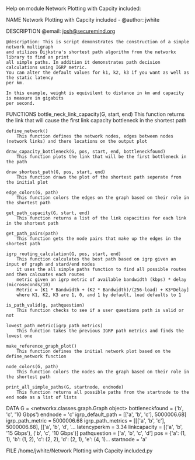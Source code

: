 Help on module Network Plotting with Capcity included:

NAME
    Network Plotting with Capcity included - @author: jwhite

DESCRIPTION
    @email: josh@securemind.org
    
    @description: This is script demonstrates the construction of a simple network multigraph 
    and utilizes Dijkstra's shortest path algorithm from the networkx library to find an print 
    all simple paths. In addition it demonstrates path decision calculations using IGRP metric.
    You can alter the default values for k1, k2, k3 if you want as well as the static latency 
    per km. 
    
    In this example, weight is equivilent to distance in km and capacity is measure in gigabits 
    per second.

FUNCTIONS
    bottle_neck_link_capacity(G, start, end)
        This function returns the link that will cause the first link capacity bottleneck in the shortest path
    
    define_network()
        This function defines the network nodes, edges between nodes (network links) and there locations on the output plot
    
    draw_capacity_bottleneck(G, pos, start, end, bottleneckfound)
        This function plots the link that will be the first bottleneck in the path
    
    draw_shortest_path(G, pos, start, end)
        This function draws the plot of the shortest path seperate from the initial plot
    
    edge_colors(G, path)
        This function colors the edges on the graph based on their role in the shortest path
    
    get_path_capacity(G, start, end)
        This function returns a list of the link capacities for each link in the shortest path
    
    get_path_pairs(path)
        This function gets the node pairs that make up the edges in the shortest path
    
    igrp_routing_calculation(G, pos, start, end)
        This function calculates the best path based on igrp given an input of graph and stard/end nodes
        it uses the all simple paths function to find all possible routes and then calcuates each routes
        metric given an igrp metric of available bandwidth (kbps) * delay (microseconds/10) 
        Metric = [K1 * Bandwidth + (K2 * Bandwidth)/(256-load) + K3*Delay] 
        where K1, K2, K3 are 1, 0, and 1 by default, load defaults to 1
    
    is_path_valid(g, pathquestion)
        This function checks to see if a user questions path is valid or not
    
    lowest_path_metric(igrp_path_metrics)
        This function takes the previous IGRP path metrics and finds the lowest one
    
    make_reference_graph_plot()
        This function defines the initial network plot based on the define_network function
    
    node_colors(G, path)
        This function colors the nodes on the graph based on their role in the shortest path
    
    print_all_simple_paths(G, startnode, endnode)
        This function returns all possible paths from the startnode to the end node as a list of lists

DATA
    G = <networkx.classes.graph.Graph object>
    bottleneckfound = ('b', 'c', '10 Gbps')
    endnode = 'c'
    igrp_default_path = [['a', 'b', 'c'], 5000006.68]
    igrp_path_metric = 5000006.68
    igrp_path_metrics = [[['a', 'b', 'c'], 5000006.68], [['a', 'b', 'd', '...
    latencyperkm = 3.34
    linkcapacity = [('a', 'b', '15 Gbps'), ('b', 'c', '10 Gbps')]
    pathquestion = ['a', 'b', 'c', 'd']
    pos = {'a': (1, 1), 'b': (1, 2), 'c': (2, 2), 'd': (2, 1), 'e': (4, 1)...
    startnode = 'a'

FILE
    /home/jwhite/Network Plotting with Capcity included.py

